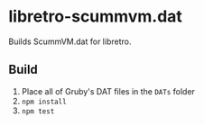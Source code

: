 # libretro-scummvm.dat

Builds ScummVM.dat for libretro.

## Build

1. Place all of Gruby's DAT files in the `DATs` folder
2. `npm install`
3. `npm test`
